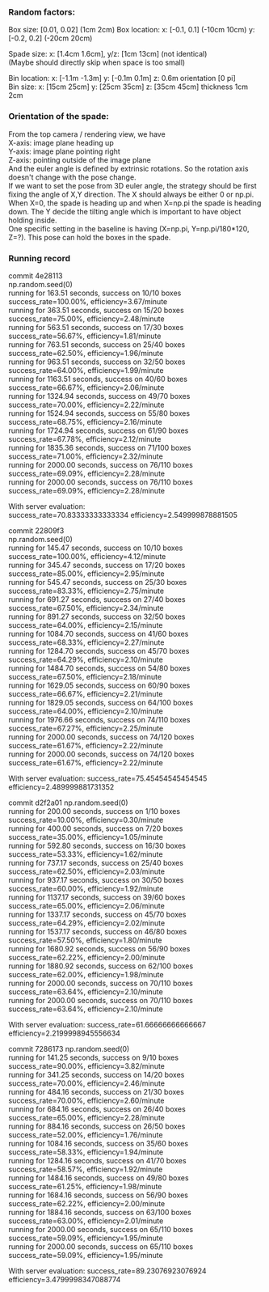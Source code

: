 ### Random factors:

Box size: [0.01, 0.02]  (1cm 2cm)
Box location: x: [-0.1, 0.1] (-10cm 10cm) y: [-0.2, 0.2] (-20cm 20cm)  

Spade size: x: [1.4cm 1.6cm], y/z: [1cm 13cm] (not identical)  
(Maybe should directly skip when space is too small)  

Bin location: x: [-1.1m -1.3m] y: [-0.1m 0.1m] z: 0.6m orientation [0 pi]  
Bin size: x: [15cm 25cm] y: [25cm 35cm] z: [35cm 45cm] thickness 1cm 2cm

### Orientation of the spade:
From the top camera / rendering view, we have  
X-axis: image plane heading up  
Y-axis: image plane pointing right  
Z-axis: pointing outside of the image plane  
And the euler angle is defined by extrinsic rotations. So the rotation axis doesn't change with the pose change.  
If we want to set the pose from 3D euler angle, the strategy should be first fixing the angle of X,Y direction. The X should always be either 0 or np.pi. When X=0, the spade is heading up and when X=np.pi the spade is heading down. The Y decide the tilting angle which is important to have object holding inside.  
One specific setting in the baseline is having (X=np.pi, Y=np.pi/180*120, Z=?). This pose can hold the boxes in the spade.  




### Running record
commit 4e28113  
np.random.seed(0)  
running for 163.51 seconds, success on 10/10 boxes  
success_rate=100.00%, efficiency=3.67/minute  
running for 363.51 seconds, success on 15/20 boxes  
success_rate=75.00%, efficiency=2.48/minute  
running for 563.51 seconds, success on 17/30 boxes  
success_rate=56.67%, efficiency=1.81/minute  
running for 763.51 seconds, success on 25/40 boxes  
success_rate=62.50%, efficiency=1.96/minute  
running for 963.51 seconds, success on 32/50 boxes  
success_rate=64.00%, efficiency=1.99/minute  
running for 1163.51 seconds, success on 40/60 boxes  
success_rate=66.67%, efficiency=2.06/minute  
running for 1324.94 seconds, success on 49/70 boxes  
success_rate=70.00%, efficiency=2.22/minute  
running for 1524.94 seconds, success on 55/80 boxes  
success_rate=68.75%, efficiency=2.16/minute  
running for 1724.94 seconds, success on 61/90 boxes  
success_rate=67.78%, efficiency=2.12/minute  
running for 1835.36 seconds, success on 71/100 boxes  
success_rate=71.00%, efficiency=2.32/minute  
running for 2000.00 seconds, success on 76/110 boxes  
success_rate=69.09%, efficiency=2.28/minute  
running for 2000.00 seconds, success on 76/110 boxes  
success_rate=69.09%, efficiency=2.28/minute  

With server evaluation:  
success_rate=70.83333333333334	efficiency=2.549999878881505



commit 22809f3  
np.random.seed(0)  
running for 145.47 seconds, success on 10/10 boxes  
success_rate=100.00%, efficiency=4.12/minute  
running for 345.47 seconds, success on 17/20 boxes  
success_rate=85.00%, efficiency=2.95/minute  
running for 545.47 seconds, success on 25/30 boxes  
success_rate=83.33%, efficiency=2.75/minute  
running for 691.27 seconds, success on 27/40 boxes  
success_rate=67.50%, efficiency=2.34/minute  
running for 891.27 seconds, success on 32/50 boxes  
success_rate=64.00%, efficiency=2.15/minute  
running for 1084.70 seconds, success on 41/60 boxes  
success_rate=68.33%, efficiency=2.27/minute  
running for 1284.70 seconds, success on 45/70 boxes  
success_rate=64.29%, efficiency=2.10/minute  
running for 1484.70 seconds, success on 54/80 boxes  
success_rate=67.50%, efficiency=2.18/minute  
running for 1629.05 seconds, success on 60/90 boxes  
success_rate=66.67%, efficiency=2.21/minute  
running for 1829.05 seconds, success on 64/100 boxes  
success_rate=64.00%, efficiency=2.10/minute  
running for 1976.66 seconds, success on 74/110 boxes  
success_rate=67.27%, efficiency=2.25/minute  
running for 2000.00 seconds, success on 74/120 boxes  
success_rate=61.67%, efficiency=2.22/minute  
running for 2000.00 seconds, success on 74/120 boxes  
success_rate=61.67%, efficiency=2.22/minute  

With server evaluation: 
success_rate=75.45454545454545	efficiency=2.489999881731352



commit d2f2a01
np.random.seed(0)  
running for 200.00 seconds, success on 1/10 boxes  
success_rate=10.00%, efficiency=0.30/minute  
running for 400.00 seconds, success on 7/20 boxes  
success_rate=35.00%, efficiency=1.05/minute  
running for 592.80 seconds, success on 16/30 boxes  
success_rate=53.33%, efficiency=1.62/minute  
running for 737.17 seconds, success on 25/40 boxes  
success_rate=62.50%, efficiency=2.03/minute  
running for 937.17 seconds, success on 30/50 boxes  
success_rate=60.00%, efficiency=1.92/minute  
running for 1137.17 seconds, success on 39/60 boxes  
success_rate=65.00%, efficiency=2.06/minute  
running for 1337.17 seconds, success on 45/70 boxes  
success_rate=64.29%, efficiency=2.02/minute  
running for 1537.17 seconds, success on 46/80 boxes  
success_rate=57.50%, efficiency=1.80/minute  
running for 1680.92 seconds, success on 56/90 boxes  
success_rate=62.22%, efficiency=2.00/minute  
running for 1880.92 seconds, success on 62/100 boxes  
success_rate=62.00%, efficiency=1.98/minute  
running for 2000.00 seconds, success on 70/110 boxes  
success_rate=63.64%, efficiency=2.10/minute  
running for 2000.00 seconds, success on 70/110 boxes  
success_rate=63.64%, efficiency=2.10/minute  

With server evaluation: 
success_rate=61.66666666666667	efficiency=2.2199998945556634
	


commit 7286173
np.random.seed(0)  
running for 141.25 seconds, success on 9/10 boxes  
success_rate=90.00%, efficiency=3.82/minute  
running for 341.25 seconds, success on 14/20 boxes  
success_rate=70.00%, efficiency=2.46/minute  
running for 484.16 seconds, success on 21/30 boxes  
success_rate=70.00%, efficiency=2.60/minute  
running for 684.16 seconds, success on 26/40 boxes  
success_rate=65.00%, efficiency=2.28/minute  
running for 884.16 seconds, success on 26/50 boxes  
success_rate=52.00%, efficiency=1.76/minute  
running for 1084.16 seconds, success on 35/60 boxes  
success_rate=58.33%, efficiency=1.94/minute  
running for 1284.16 seconds, success on 41/70 boxes  
success_rate=58.57%, efficiency=1.92/minute  
running for 1484.16 seconds, success on 49/80 boxes  
success_rate=61.25%, efficiency=1.98/minute  
running for 1684.16 seconds, success on 56/90 boxes  
success_rate=62.22%, efficiency=2.00/minute  
running for 1884.16 seconds, success on 63/100 boxes  
success_rate=63.00%, efficiency=2.01/minute  
running for 2000.00 seconds, success on 65/110 boxes  
success_rate=59.09%, efficiency=1.95/minute  
running for 2000.00 seconds, success on 65/110 boxes  
success_rate=59.09%, efficiency=1.95/minute  

With server evaluation: 
success_rate=89.23076923076924	efficiency=3.4799998347088774